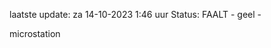 laatste update: 
za 14-10-2023  1:46   uur 
Status: FAALT - geel - 
<div class="service Y">microstation</div>